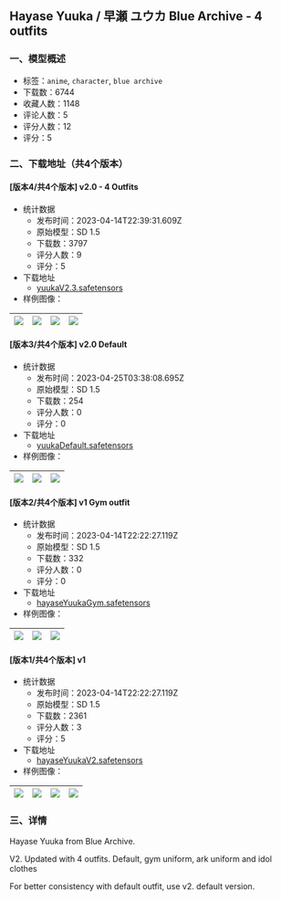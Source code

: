 ## Hayase Yuuka / 早瀬 ユウカ Blue Archive - 4 outfits
### 一、模型概述

- 标签：`anime`, `character`, `blue archive`
- 下载数：6744
- 收藏人数：1148
- 评论人数：5
- 评分人数：12
- 评分：5

### 二、下载地址（共4个版本）

#### [版本4/共4个版本] v2.0 - 4 Outfits

- 统计数据
  - 发布时间：2023-04-14T22:39:31.609Z
  - 原始模型：SD 1.5
  - 下载数：3797
  - 评分人数：9
  - 评分：5
- 下载地址
  - [yuukaV2.3.safetensors](https://civitai.com/api/download/models/45816)
- 样例图像：

| <img src="https://image.civitai.com/xG1nkqKTMzGDvpLrqFT7WA/0da84dcd-590a-4588-dcf5-add8e212a800/width=450/495945.jpeg" /> | <img src="https://image.civitai.com/xG1nkqKTMzGDvpLrqFT7WA/bec0552c-d952-45f2-9eb8-4cf7fe397e00/width=450/551942.jpeg" /> | <img src="https://image.civitai.com/xG1nkqKTMzGDvpLrqFT7WA/28ca375a-18ae-4b86-a7fb-490c4a3cfd00/width=450/496037.jpeg" /> | <img src="https://image.civitai.com/xG1nkqKTMzGDvpLrqFT7WA/30bcbfce-4f77-4a3e-e9e1-39485a79a000/width=450/496005.jpeg" /> |
| ---- | ---- | ---- | ---- |

#### [版本3/共4个版本] v2.0 Default

- 统计数据
  - 发布时间：2023-04-25T03:38:08.695Z
  - 原始模型：SD 1.5
  - 下载数：254
  - 评分人数：0
  - 评分：0
- 下载地址
  - [yuukaDefault.safetensors](https://civitai.com/api/download/models/45875)
- 样例图像：

| <img src="https://image.civitai.com/xG1nkqKTMzGDvpLrqFT7WA/ef1f81fb-1fea-4f6c-5a67-4e73dc490700/width=450/496503.jpeg" /> | <img src="https://image.civitai.com/xG1nkqKTMzGDvpLrqFT7WA/43d71c37-64ae-4c76-9eab-a8c60cd87a00/width=450/496505.jpeg" /> | <img src="https://image.civitai.com/xG1nkqKTMzGDvpLrqFT7WA/1ac59784-f4c1-43ac-34a1-e262b9638c00/width=450/551903.jpeg" /> |
| ---- | ---- | ---- |

#### [版本2/共4个版本] v1 Gym outfit

- 统计数据
  - 发布时间：2023-04-14T22:22:27.119Z
  - 原始模型：SD 1.5
  - 下载数：332
  - 评分人数：0
  - 评分：0
- 下载地址
  - [hayaseYuukaGym.safetensors](https://civitai.com/api/download/models/16385)
- 样例图像：

| <img src="https://image.civitai.com/xG1nkqKTMzGDvpLrqFT7WA/24279017-ca0d-4365-f322-c10b7a391500/width=450/165279.jpeg" /> | <img src="https://image.civitai.com/xG1nkqKTMzGDvpLrqFT7WA/0818f590-3b9c-4ce5-5683-d185d5c6d300/width=450/165430.jpeg" /> | <img src="https://image.civitai.com/xG1nkqKTMzGDvpLrqFT7WA/f619b9bb-7237-41e7-9e84-22a861ea2400/width=450/165278.jpeg" /> |
| ---- | ---- | ---- |

#### [版本1/共4个版本] v1

- 统计数据
  - 发布时间：2023-04-14T22:22:27.119Z
  - 原始模型：SD 1.5
  - 下载数：2361
  - 评分人数：3
  - 评分：5
- 下载地址
  - [hayaseYuukaV2.safetensors](https://civitai.com/api/download/models/9145)
- 样例图像：

| <img src="https://image.civitai.com/xG1nkqKTMzGDvpLrqFT7WA/bf0457d3-41c6-496d-a62b-cea2534ffb00/width=450/87673.jpeg" /> | <img src="https://image.civitai.com/xG1nkqKTMzGDvpLrqFT7WA/f49e1cb8-3a58-4a40-9ea9-122e534c1500/width=450/87678.jpeg" /> | <img src="https://image.civitai.com/xG1nkqKTMzGDvpLrqFT7WA/2b88767e-a357-4c84-b2ae-ef15cd09e400/width=450/87677.jpeg" /> | <img src="https://image.civitai.com/xG1nkqKTMzGDvpLrqFT7WA/750b2660-957e-4d44-55a7-e6c083737b00/width=450/87676.jpeg" /> |
| ---- | ---- | ---- | ---- |


### 三、详情
<p>Hayase Yuuka from Blue Archive.</p><p>V2. Updated with 4 outfits. Default, gym uniform, ark uniform and idol clothes</p><p>For better consistency with default outfit, use v2. default version.</p>